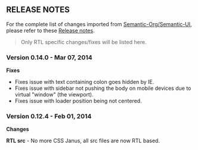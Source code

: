 ## RELEASE NOTES

For the complete list of changes imported from [Semantic-Org/Semantic-UI](https://github.com/Semantic-Org/Semantic-UI), please refer to these [Release notes](https://github.com/Semantic-Org/Semantic-UI/blob/master/RELEASE%20NOTES.md).



> Only RTL specific changes/fixes will be listed here.

### Version 0.14.0 - Mar 07, 2014

**Fixes**
 * Fixes issue with text containing colon goes hidden by IE.
 * Fixes issue with sidebar not pushing the body on mobile devices due to virtual "window" (the viewport).
 * Fixes issue with loader position being not centered.

### Version 0.12.4 - Feb 01, 2014

**Changes**

   **RTL src** - No more CSS Janus, all src files are now RTL based.

